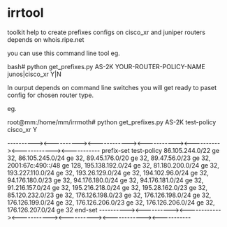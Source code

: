 # irrtool
toolkit help to create prefixes configs on cisco_xr and juniper routers depends on whois.ripe.net 

you can use this command line tool eg.

bash# python get_prefixes.py AS-2K YOUR-ROUTER-POLICY-NAME junos|cisco_xr Y|N

In ourput depends on command line switches you will get ready to paset config for chosen router type.

eg.

root@mm:/home/mm/irrmoth# python get_prefixes.py AS-2K test-policy cisco_xr Y

----------><----------><------------><-----------><----------><------------><-----------
prefix-set test-policy
  86.105.244.0/22 ge 32,
  86.105.245.0/24 ge 32,
  89.45.176.0/20 ge 32,
  89.47.56.0/23 ge 32,
  2001:67c:490::/48 ge 128,
  195.138.192.0/24 ge 32,
  81.180.200.0/24 ge 32,
  193.227.110.0/24 ge 32,
  193.26.129.0/24 ge 32,
  194.102.96.0/24 ge 32,
  94.176.180.0/23 ge 32,
  94.176.180.0/24 ge 32,
  94.176.181.0/24 ge 32,
  91.216.157.0/24 ge 32,
  195.216.218.0/24 ge 32,
  195.28.162.0/23 ge 32,
  85.120.232.0/23 ge 32,
  176.126.198.0/23 ge 32,
  176.126.198.0/24 ge 32,
  176.126.199.0/24 ge 32,
  176.126.206.0/23 ge 32,
  176.126.206.0/24 ge 32,
  176.126.207.0/24 ge 32
end-set
----------><----------><------------><-----------><----------><------------><-----------
